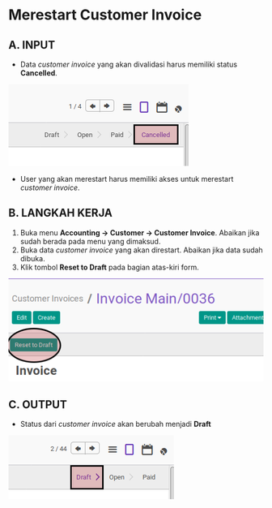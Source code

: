 # Merestart Customer Invoice

## A. INPUT

* Data *customer invoice* yang akan divalidasi harus memiliki status **Cancelled**.

![](../../img/customer-invoice/status-cancel.png)

* User yang akan merestart harus memiliki akses untuk merestart *customer invoice*.

## B. LANGKAH KERJA

1. Buka menu **Accounting -> Customer -> Customer Invoice**. Abaikan jika sudah berada
pada menu yang dimaksud.
2. Buka data *customer invoice* yang akan direstart. Abaikan jika data sudah dibuka.
3. Klik tombol **Reset to Draft** pada bagian atas-kiri form.

![](../../img/customer-invoice/tombol-restart.png)

## C. OUTPUT

* Status dari *customer invoice* akan berubah menjadi **Draft**

![](../../img/customer-invoice/status-draft.png)
